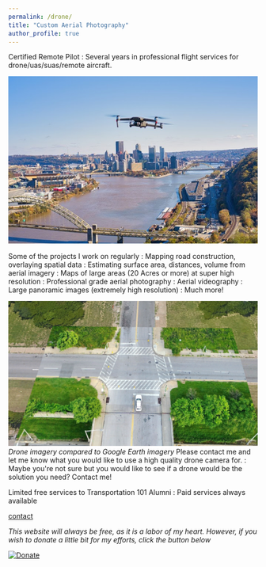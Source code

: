 ```yaml
---
permalink: /drone/
title: "Custom Aerial Photography"
author_profile: true
---
```

Certified Remote Pilot
:   Several years in professional flight services for drone/uas/suas/remote aircraft.

![](https://raw.githubusercontent.com/dkt101/dkt101/master/images/dronepic.PNG)

Some of the projects I work on regularly
:   Mapping road construction, overlaying spatial data
:   Estimating surface area, distances, volume from aerial imagery
:   Maps of large areas (20 Acres or more) at super high resolution
:   Professional grade aerial photography
:   Aerial videography
:   Large panoramic images (extremely high resolution)
:   Much more!

![](https://raw.githubusercontent.com/dkt101/dkt101/master/images/earthres.jpg)
_Drone imagery compared to Google Earth imagery_
Please contact me and let me know what you would like to use a high quality drone camera for. 
:   Maybe you're not sure but you would like to see if a drone would be the solution you need? Contact me!

Limited free services to Transportation 101 Alumni
:   Paid services always available

[contact](mailto:dan.knopp@gmail.com)

_This website will always be free, as it is a labor of my heart. However, if you wish to donate a little bit for my efforts, click the button below_

[![Donate](https://img.shields.io/badge/Donate-PayPal-green.svg)](https://www.paypal.com/cgi-bin/webscr?cmd=_s-xclick&hosted_button_id=JNTCNMTCW7PZY)

